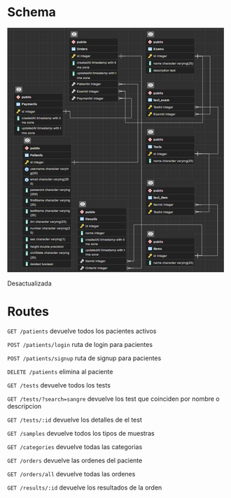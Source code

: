 # Schema

![Database](schemas/database.png)

Desactualizada

# Routes

``` GET /patients ``` devuelve todos los pacientes activos

``` POST /patients/login ``` ruta de login para pacientes

``` POST /patients/signup ``` ruta de signup para pacientes

``` DELETE /patients ``` elimina al paciente

``` GET /tests ``` devuelve todos los tests

``` GET /tests/?search=sangre ``` devuelve los test que coinciden por nombre o descripcion

``` GET /tests/:id ``` devuelve los detalles de el test

``` GET /samples ``` devuelve todos los tipos de muestras

``` GET /categories ``` devuelve todas las categorias

``` GET /orders ``` devuelve las ordenes del paciente

``` GET /orders/all ``` devuelve todas las ordenes

``` GET /results/:id ``` devuelve los resultados de la orden